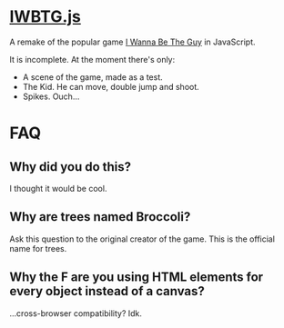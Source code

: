 # [IWBTG.js](https://pggamer2.github.io/IWBTG.js/)
A remake of the popular game [I Wanna Be The Guy](https://iwbtg.kayin.moe/) in JavaScript.

It is incomplete. At the moment there's only:
- A scene of the game, made as a test.
- The Kid. He can move, double jump and shoot.
- Spikes. Ouch...

# FAQ

## Why did you do this?
I thought it would be cool.

## Why are trees named Broccoli?
Ask this question to the original creator of the game. This is the official name for trees.

## Why the F are you using HTML elements for every object instead of a canvas?
...cross-browser compatibility? Idk.